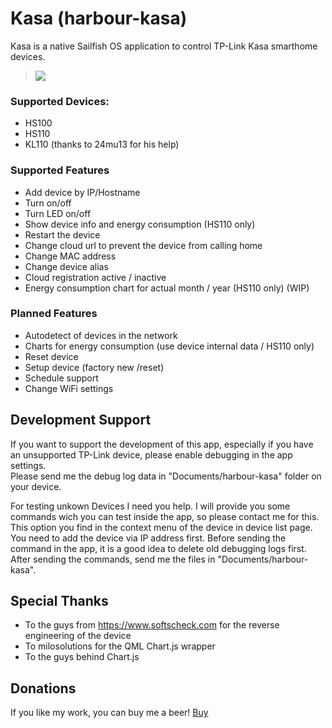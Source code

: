# Kasa (harbour-kasa)

Kasa is a native Sailfish OS application to control TP-Link Kasa smarthome devices.

>![](icons/128x128/harbour-kasa.png)

### Supported Devices:

- HS100
- HS110
- KL110 (thanks to 24mu13 for his help)

### Supported Features

- Add device by IP/Hostname
- Turn on/off
- Turn LED on/off
- Show device info and energy consumption (HS110 only)
- Restart the device
- Change cloud url to prevent the device from calling home
- Change MAC address
- Change device alias
- Cloud registration active / inactive
- Energy consumption chart for actual month / year (HS110 only) (WIP)

### Planned Features

- Autodetect of devices in the network
- Charts for energy consumption (use device internal data / HS110 only)
- Reset device
- Setup device (factory new /reset)
- Schedule support
- Change WiFi settings

## Development Support

If you want to support the development of this app, especially if you have an unsupported TP-Link device, please enable debugging in the app settings.  
Please send me the debug log data in "Documents/harbour-kasa" folder on your device.

For testing unkown Devices I need you help. I will provide you some commands wich you can test inside the app, so please contact me for this. 
This option you find in the context menu of the device in device list page.
You need to add the device via IP address first.
Before sending the command in the app, it is a good idea to delete old debugging logs first.
After sending the commands, send me the files in "Documents/harbour-kasa".
  
## Special Thanks

- To the guys from https://www.softscheck.com for the reverse engineering of the device
- To milosolutions for the QML Chart.js wrapper
- To the guys behind Chart.js

## Donations

If you like my work, you can buy me a beer! [Buy](https://www.paypal.com/paypalme/nubecula/1)